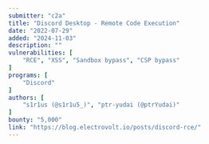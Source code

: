 ```yaml
---
submitter: "c2a"
title: "Discord Desktop - Remote Code Execution"
date: "2022-07-29"
added: "2024-11-03"
description: ""
vulnerabilities: [
    "RCE", "XSS", "Sandbox bypass", "CSP bypass"
]
programs: [
    "Discord"
]
authors: [
    "s1r1us (@s1r1u5_)", "ptr-yudai (@ptrYudai)"
]
bounty: "5,000"
link: "https://blog.electrovolt.io/posts/discord-rce/"
---
```




